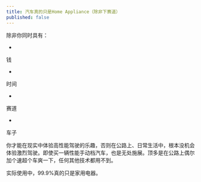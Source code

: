 ```yaml
---
title: 汽车真的只是Home Appliance（除非下赛道）
published: false
---
```

除非你同时具有：

- 
钱

- 
时间

- 
赛道

- 
车子

你才能在现实中体验高性能驾驶的乐趣，否则在公路上、日常生活中，根本没机会体验激烈驾驶。即使买一辆性能手动档汽车，也是无处施展。顶多是在公路上偶尔加个速超个车爽一下，任何其他技术都用不到。

实际使用中，99.9%真的只是家用电器。
